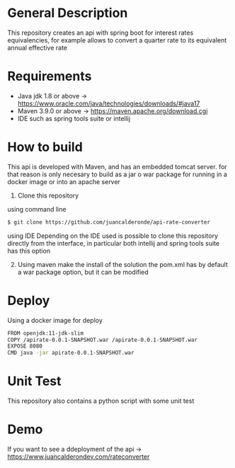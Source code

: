 # General Description
This repository creates an api with spring boot for interest rates equivalencies, for example allows to convert a quarter rate to its equivalent annual effective rate

# Requirements
  - Java jdk 1.8 or above -> https://www.oracle.com/java/technologies/downloads/#java17
  - Maven 3.9.0 or above -> https://maven.apache.org/download.cgi
  - IDE such as spring tools suite or intellij
# How to build

This api is developed with Maven, and has an embedded tomcat server. for that reason is only necesary to build as a jar o war package for running in a docker image or into an apache server

1. Clone this repository

  using command line
  ```bash
  $ git clone https://github.com/juancalderonde/api-rate-converter
  ```
  using IDE
  Depending on the IDE used is possible to clone this repository directly from the interface, in particular both intellij and spring tools suite has this option
  
2. Using maven make the install of the solution the pom.xml has by default a war package option, but it can be modified


# Deploy

Using a docker image for deploy

  ```bash
  FROM openjdk:11-jdk-slim
  COPY /apirate-0.0.1-SNAPSHOT.war /apirate-0.0.1-SNAPSHOT.war
  EXPOSE 8080
  CMD java -jar apirate-0.0.1-SNAPSHOT.war
  ```
# Unit Test
This repository also contains a python script with some unit test

# Demo
If you want to see a ddeployment of the api -> https://www.juancalderondev.com/rateconverter

